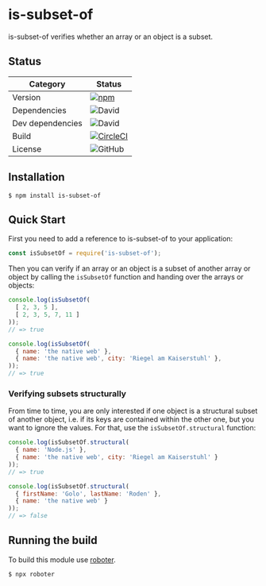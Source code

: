 # is-subset-of

is-subset-of verifies whether an array or an object is a subset.

## Status

| Category         | Status |
| - | - |
| Version          | [![npm](https://img.shields.io/npm/v/is-subset-of)](https://www.npmjs.com/package/is-subset-of) |
| Dependencies     | ![David](https://img.shields.io/david/thenativeweb/is-subset-of) |
| Dev dependencies | ![David](https://img.shields.io/david/dev/thenativeweb/is-subset-of) |
| Build            | [![CircleCI](https://img.shields.io/circleci/build/github/thenativeweb/is-subset-of)](https://circleci.com/gh/thenativeweb/is-subset-of/tree/master) |
| License          | ![GitHub](https://img.shields.io/github/license/thenativeweb/is-subset-of) |

## Installation

```shell
$ npm install is-subset-of
```

## Quick Start

First you need to add a reference to is-subset-of to your application:

```javascript
const isSubsetOf = require('is-subset-of');
```

Then you can verify if an array or an object is a subset of another array or object by calling the `isSubsetOf` function and handing over the arrays or objects:

```javascript
console.log(isSubsetOf(
  [ 2, 3, 5 ],
  [ 2, 3, 5, 7, 11 ]
));
// => true

console.log(isSubsetOf(
  { name: 'the native web' },
  { name: 'the native web', city: 'Riegel am Kaiserstuhl' },
));
// => true
```

### Verifying subsets structurally

From time to time, you are only interested if one object is a structural subset of another object, i.e. if its keys are contained within the other one, but you want to ignore the values. For that, use the `isSubsetOf.structural` function:

```javascript
console.log(isSubsetOf.structural(
  { name: 'Node.js' },
  { name: 'the native web', city: 'Riegel am Kaiserstuhl' }
));
// => true

console.log(isSubsetOf.structural(
  { firstName: 'Golo', lastName: 'Roden' },
  { name: 'the native web' }
));
// => false
```

## Running the build

To build this module use [roboter](https://www.npmjs.com/package/roboter).

```shell
$ npx roboter
```
